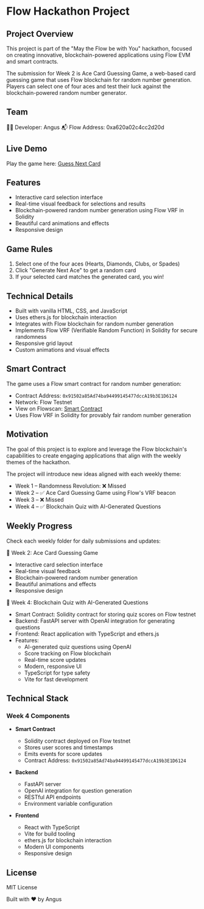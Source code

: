 # Flow Hackathon Project

## Project Overview
This project is part of the "May the Flow be with You" hackathon, focused on creating innovative, blockchain-powered applications using Flow EVM and smart contracts.

The submission for Week 2 is Ace Card Guessing Game, a web-based card guessing game that uses Flow blockchain for random number generation. Players can select one of four aces and test their luck against the blockchain-powered random number generator.

## Team
👨‍💻 Developer: Angus
📬 Flow Address: 0xa620a02c4cc2d20d

## Live Demo
Play the game here: [Guess Next Card](https://may-the-flow-be-with-you-frontend-leaderboard.vercel.app/)

## Features
- Interactive card selection interface
- Real-time visual feedback for selections and results
- Blockchain-powered random number generation using Flow VRF in Solidity
- Beautiful card animations and effects
- Responsive design

## Game Rules
1. Select one of the four aces (Hearts, Diamonds, Clubs, or Spades)
2. Click "Generate Next Ace" to get a random card
3. If your selected card matches the generated card, you win!

## Technical Details
- Built with vanilla HTML, CSS, and JavaScript
- Uses ethers.js for blockchain interaction
- Integrates with Flow blockchain for random number generation
- Implements Flow VRF (Verifiable Random Function) in Solidity for secure randomness
- Responsive grid layout
- Custom animations and visual effects

## Smart Contract
The game uses a Flow smart contract for random number generation:
- Contract Address: `0x91502a85Ad74ba94499145477dccA19b3E1D6124`
- Network: Flow Testnet
- View on Flowscan: [Smart Contract](https://evm-testnet.flowscan.io/address/0x91502a85Ad74ba94499145477dccA19b3E1D6124?tab=contract_source_code)
- Uses Flow VRF in Solidity for provably fair random number generation

## Motivation
The goal of this project is to explore and leverage the Flow blockchain's capabilities to create engaging applications that align with the weekly themes of the hackathon.

The project will introduce new ideas aligned with each weekly theme:

- Week 1 – Randomness Revolution: ❌ Missed
- Week 2 – ✅ Ace Card Guessing Game using Flow's VRF beacon
- Week 3 – ❌ Missed
- Week 4 – ✅ Blockchain Quiz with AI-Generated Questions

## Weekly Progress
Check each weekly folder for daily submissions and updates:

🔁 Week 2: Ace Card Guessing Game
- Interactive card selection interface
- Real-time visual feedback
- Blockchain-powered random number generation
- Beautiful animations and effects
- Responsive design

🔁 Week 4: Blockchain Quiz with AI-Generated Questions
- Smart Contract: Solidity contract for storing quiz scores on Flow testnet
- Backend: FastAPI server with OpenAI integration for generating questions
- Frontend: React application with TypeScript and ethers.js
- Features:
  - AI-generated quiz questions using OpenAI
  - Score tracking on Flow blockchain
  - Real-time score updates
  - Modern, responsive UI
  - TypeScript for type safety
  - Vite for fast development

## Technical Stack
### Week 4 Components
- **Smart Contract**
  - Solidity contract deployed on Flow testnet
  - Stores user scores and timestamps
  - Emits events for score updates
  - Contract Address: `0x91502a85Ad74ba94499145477dccA19b3E1D6124`

- **Backend**
  - FastAPI server
  - OpenAI integration for question generation
  - RESTful API endpoints
  - Environment variable configuration

- **Frontend**
  - React with TypeScript
  - Vite for build tooling
  - ethers.js for blockchain interaction
  - Modern UI components
  - Responsive design

## License
MIT License

Built with ❤️ by Angus
